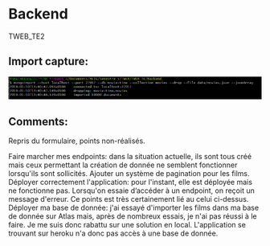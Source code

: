 # Backend
TWEB_TE2

## Import capture:
![import](import.png)

## Comments:
Repris du formulaire, points non-réalisés.

Faire marcher mes endpoints: dans la situation actuelle, ils sont tous créé mais ceux permettant la création de donnée ne semblent fonctionner lorsqu'ils sont sollicités.
Ajouter un système de pagination pour les films.
Déployer correctement l'application: pour l'instant, elle est déployée mais ne fonctionne pas. Lorsqu'on essaie d’accéder à un endpoint, on reçoit un message d'erreur. Ce points est très certainement lié au celui ci-dessus.
Déployer ma base de donnée: j'ai essayé d'importer les films dans ma base de donnée sur Atlas mais, après de nombreux essais, je n'ai pas réussi à le faire. Je me suis donc rabattu sur une solution en local. L'application se trouvant sur heroku n'a donc pas accès à une base de donnée.